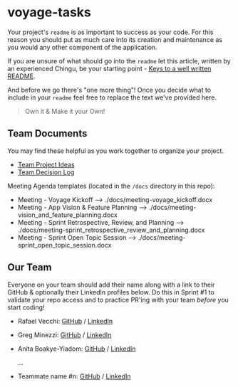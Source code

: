 # voyage-tasks

Your project's `readme` is as important to success as your code. For 
this reason you should put as much care into its creation and maintenance
as you would any other component of the application.

If you are unsure of what should go into the `readme` let this article,
written by an experienced Chingu, be your starting point - 
[Keys to a well written README](https://tinyurl.com/yk3wubft).

And before we go there's "one more thing"! Once you decide what to include
in your `readme` feel free to replace the text we've provided here.

> Own it & Make it your Own!

## Team Documents

You may find these helpful as you work together to organize your project.

- [Team Project Ideas](./docs/team_project_ideas.md)
- [Team Decision Log](./docs/team_decision_log.md)

Meeting Agenda templates (located in the `/docs` directory in this repo):

- Meeting - Voyage Kickoff --> ./docs/meeting-voyage_kickoff.docx
- Meeting - App Vision & Feature Planning --> ./docs/meeting-vision_and_feature_planning.docx
- Meeting - Sprint Retrospective, Review, and Planning --> ./docs/meeting-sprint_retrospective_review_and_planning.docx
- Meeting - Sprint Open Topic Session --> ./docs/meeting-sprint_open_topic_session.docx

## Our Team

Everyone on your team should add their name along with a link to their GitHub
& optionally their LinkedIn profiles below. Do this in Sprint #1 to validate
your repo access and to practice PR'ing with your team *before* you start
coding!

- Rafael Vecchi: [GitHub](https://github.com/VecchiR) / [LinkedIn](https://www.linkedin.com/in/rafaelvecchisilva/)
- Greg Minezzi: [GitHub](https://github.com/minezzig) / [LinkedIn](https://linkedin.com/in/gregoryminezzi)
- Anita Boakye-Yiadom: [GitHub](https://github.com/AnitaBoakye) / [LinkedIn](https://linkedin.com/in/anitaboakyeyiadom)

   ...
- Teammate name #n: [GitHub](https://github.com/ghaccountname) / [LinkedIn](https://linkedin.com/in/liaccountname)
